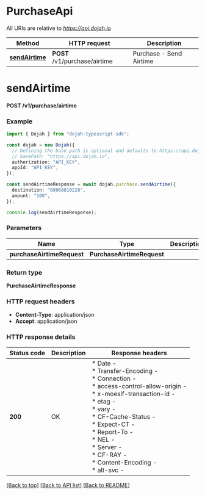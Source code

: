 # PurchaseApi

All URIs are relative to *https://api.dojah.io*

Method | HTTP request | Description
------------- | ------------- | -------------
[**sendAirtime**](PurchaseApi.md#sendAirtime) | **POST** /v1/purchase/airtime | Purchase - Send Airtime


# **sendAirtime**

#### **POST** /v1/purchase/airtime


### Example


```typescript
import { Dojah } from "dojah-typescript-sdk";

const dojah = new Dojah({
  // Defining the base path is optional and defaults to https://api.dojah.io
  // basePath: "https://api.dojah.io",
  authorization: "API_KEY",
  appId: "API_KEY",
});

const sendAirtimeResponse = await dojah.purchase.sendAirtime({
  destination: "08068810228",
  amount: "100",
});

console.log(sendAirtimeResponse);
```


### Parameters

Name | Type | Description  | Notes
------------- | ------------- | ------------- | -------------
 **purchaseAirtimeRequest** | **PurchaseAirtimeRequest**|  |


### Return type

**PurchaseAirtimeResponse**

### HTTP request headers

 - **Content-Type**: application/json
 - **Accept**: application/json


### HTTP response details
| Status code | Description | Response headers |
|-------------|-------------|------------------|
**200** | OK |  * Date -  <br>  * Transfer-Encoding -  <br>  * Connection -  <br>  * access-control-allow-origin -  <br>  * x-moesif-transaction-id -  <br>  * etag -  <br>  * vary -  <br>  * CF-Cache-Status -  <br>  * Expect-CT -  <br>  * Report-To -  <br>  * NEL -  <br>  * Server -  <br>  * CF-RAY -  <br>  * Content-Encoding -  <br>  * alt-svc -  <br>  |

[[Back to top]](#) [[Back to API list]](../README.md#documentation-for-api-endpoints) [[Back to README]](../README.md)


